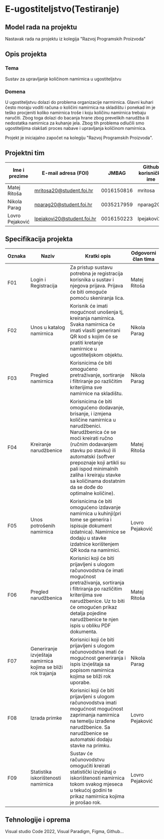 

# E-ugostiteljstvo(Testiranje)


## Model rada na projektu
 Nastavak rada na projektu iz kolegija "Razvoj Programskih Proizvoda"

## Opis projekta

### Tema
Sustav za upravljanje količinom namirnica u ugostiteljstvu
### Domena
U ugostiteljstvu dolazi do problema organizacije narmirnica. Glavni kuhari često moraju voditi računa o količini namirnica na skladištu i ponekad im je teško procjeniti koliko namirnica troše i koju količinu namirnica trebaju naručiti. Zbog toga dolazi do bacanja hrane zbog prevelikih narudžba ili nedostatka namirnica za kuhanje jela. Zbog tih problema odlučili smo ugostiteljima olakšati proces nabave i upravljanja količinom namirnica.

Projekt je iniciajalno započet na kolegiju "Razvoj Programskih Proizvoda".

## Projektni tim

Ime i prezime | E-mail adresa (FOI) | JMBAG | Github korisničko ime
------------  | ------------------- | ----- | ---------------------
Matej Ritoša | mritosa20@student.foi.hr | 0016150816 | mritosa
Nikola Parag | nparag20@student.foi.hr | 0035217959 | nparag20
Lovro Pejaković | lpejakovi20@student.foi.hr | 0016150223 | lpejakovi20
## Specifikacija projekta

Oznaka | Naziv | Kratki opis | Odgovorni član tima
------ | ----- | ----------- | -------------------
F01 | Login i Registracija | Za pristup sustavu potrebna je registracija korisnika u sustav i njegova prijava. Prijava će biti omoguće pomoću skeniranja lica. | Matej Ritoša
F02 | Unos u katalog namirnica | Korisnik će imati mogućnost unošenja tj, kreiranja namirnica. Svaka namirnica će imati vlasiti generirani QR kod s kojim će se pratiti kretanje namirnice u ugostiteljskom objektu. | Nikola Parag
F03 | Pregled namirnica | Korisnicima će biti omogućeno pretraživanje, sortiranje i filtriranje po različitim kriterijima sve namirnice na skladištu. | Nikola Parag
F04 | Kreiranje narudžbenice | Korisnicima će biti omogućeno dodavanje, brisanje, i izmjena količine namirnica u narudžbenici. Narudžbenica će se moći kreirati ručno (ručnim dodavanjem stavku po stavku) ili automatski (softver prepoznaje koji artikli su pali ispod minimalnih zaliha i kreiraju stavke sa količinama dostatnim da se dođe do optimalne količine). | Matej Ritoša
F05 | Unos potrošenih namirnica | Korisnicima će biti omogućeno izdavanje namirnica u kuhinji(pri tome se generira i ispisuje dokument izdatnica). Namirnice se dodaju u stavke izdatnice korištenjem QR koda na namirnici.  | Lovro Pejaković
F06 | Pregled narudžbenica | Korisnici koji će biti prijavljeni s ulogom računovodstva će imati mogućnost pretraživanja, sortiranja i filtriranja po različitim kriterijima sve narudžbenice. Uz to biti će omogućen prikaz detalja pojedine narudžbenice te njen ispis u obliku PDF dokumenta. | Matej Ritoša
F07 | Generiranje izvještaja namirnica kojima se bliži rok trajanja | Korisnici koji će biti prijavljeni s ulogom računovodstva  imati će mogućnost generiranja i ispis izvještaja sa popisom namirnica kojima se bliži rok uporabe. | Nikola Parag
F08 | Izrada primke | Korisnici koji će biti prijavljeni s ulogom računovodstva imati mogućnost mogućnost zaprimanja namirnica na temelju izrađene narudžbenice. Sa narudžbenice se automatski dodaju stavke na primku. | Lovro Pejaković
F09 | Statistika iskorištenosti namirnica  | Sustav će računovodstvu omogućiti kreirati statistički izvještaj o iskorištenosti namirnica tokom svakog mjeseca u tekućoj godini te prikaz namirnica kojima je prošao rok. | Lovro Pejaković

## Tehnologije i oprema
Visual studio Code 2022, Visual Paradigm, Figma, Github...
